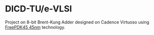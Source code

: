 # DICD-TU/e-VLSI
Project on 8-bit Brent-Kung Adder designed on Cadence Virtuoso using [FreePDK45 45nm](https://web.archive.org/web/20190707222433/https://eda.ncsu.edu/wiki/FreePDK45:Contents) technology.

